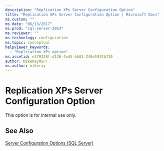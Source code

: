 ```yaml
---
description: "Replication XPs Server Configuration Option"
title: "Replication XPs Server Configuration Option | Microsoft Docs"
ms.custom: ""
ms.date: "06/13/2017"
ms.prod: "sql-server-2014"
ms.reviewer: ""
ms.technology: configuration
ms.topic: conceptual
helpviewer_keywords: 
  - "Replication XPs option"
ms.assetid: e170326f-d126-4ed5-bb01-246e1934b710
author: MikeRayMSFT
ms.author: mikeray
---
```

# Replication XPs Server Configuration Option
  This option is for internal use only.  
  
## See Also  
 [Server Configuration Options &#40;SQL Server&#41;](server-configuration-options-sql-server.md)  
  
  
